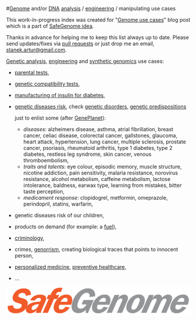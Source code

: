 #[Genome](https://en.wikipedia.org/wiki/Genome) and/or [DNA](https://en.wikipedia.org/wiki/DNA) [analysis](https://en.wikipedia.org/wiki/Genetic_analysis) / [engineering](https://en.wikipedia.org/wiki/Genetic_engineering) / manipulating use cases

This work-in-progress index was created for "[Genome use cases](http://scalaakka.blogspot.com/2016/05/what-we-can-do-with-our-genome.html)" blog post which is a part of [SafeGenome idea](http://scalaakka.blogspot.com/search/label/SafeGenome).

Thanks in advance for helping me to keep this list always up to date. Please send updates/fixes via [pull requests](https://help.github.com/articles/using-pull-requests/) or just drop me an email, [stanek.artur@gmail.com](mailto:stanek.artur@gmail.com).

[Genetic analysis](https://en.wikipedia.org/wiki/Genetic_analysis), [engineering](https://en.wikipedia.org/wiki/Genetic_engineering) and [synthetic genomics](https://en.wikipedia.org/wiki/Synthetic_genomics) use cases:
- [parental tests](https://en.wikipedia.org/wiki/DNA_paternity_testing),
- [genetic compatibility tests](https://en.wikipedia.org/wiki/Genetic_matchmaking),
- [manufacturing of insulin for diabetes](http://www.dailymail.co.uk/sciencetech/article-3589785/Secret-meeting-150-scientists-considers-creating-synthetic-human-genome-decade-experts-warn-technology-lead-arms-race.html),
- [genetic diseases risk](https://en.wikipedia.org/wiki/Genetic_testing), check [genetic disorders](https://en.wikipedia.org/wiki/List_of_genetic_disorders), [genetic predispositions](https://en.wikipedia.org/wiki/Genetic_predisposition)

  just to enlist some (after [GenePlanet](http://www.geneplanet.com/genetic-analysis/list-of-analyses.html)):
    - *diseases*: alzheimers disease, asthma, atrial fibrillation, breast cancer, celiac disease, colorectal cancer, gallstones, glaucoma, heart attack, hypertension, lung cancer, multiple sclerosis, prostate cancer, psoriasis, rheumatoid arthritis, type 1 diabetes, type 2 diabetes, restless leg syndrome, skin cancer, venous thromboembolism,
    - *traits and talents*: eye colour, episodic memory, muscle structure, nicotine addiction, pain sensitivity, malaria resistance, norovirus resistance, alcohol metabolism, caffeine metabolism, lactose intolerance, baldness, earwax type, learning from mistakes, bitter taste perception,
    - *medicament response*: clopidogrel, metformin, omeprazole, perindopril, statins, warfarin,
- genetic diseases risk of our children,
- products on demand (for example: a [fuel](https://www.technologyreview.com/s/519791/genetically-modified-bacteria-produce-50-percent-more-fuel/)),
- [criminology](http://www.exploredna.co.uk/dna-and-criminology.html),
- crimes, [genorrism](http://scalaakka.blogspot.com/2016/05/genorrism-danger-that-is-closer-each-day.html), creating biological traces that points to innocent person,
- [personalized medicine](http://www.ncbi.nlm.nih.gov/pmc/articles/PMC3128266/), [preventive healthcare](https://en.wikipedia.org/wiki/Preventive_healthcare),
- ...

![SafeGenome logo](https://raw.githubusercontent.com/kermitas/SafeGenome/master/documentation/media/logo/SafeGenome.png)
